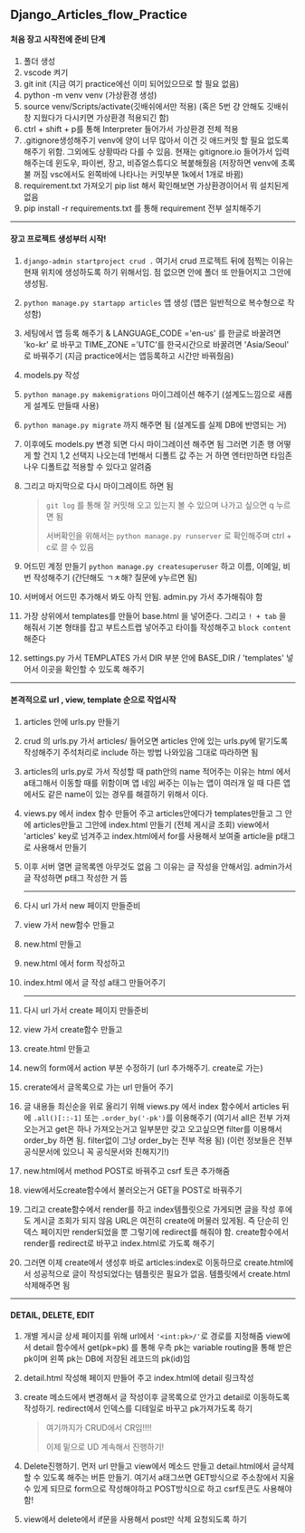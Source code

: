 ## Django_Articles_flow_Practice

#### 처음 장고 시작전에 준비 단계

1. 폴더 생성
2. vscode 켜기
3. git init (지금 여기 practice에선 이미 되어있으므로 할 필요 없음)
4. python -m venv venv (가상환경 생성)
5. source venv/Scripts/activate(깃배쉬에서만 적용) (혹은 5번 걍 안해도 깃배쉬창 지웠다가 다시키면 가상환경 적용되긴 함)
6. ctrl + shift + p를 통해 Interpreter 들어가서 가상환경 전체 적용
7. .gitignore생성해주기 venv에 양이 너무 많아서 이건 깃 애드커밋 할 필요 없도록 해주기 위함. 그외에도 상황따라 다를 수 있음. 현재는 gitignore.io 들어가서 입력해주는데 윈도우, 파이썬, 장고, 비쥬얼스튜디오 복붙해줬음 (저장하면 venv에 초록불 꺼짐 vsc에서도 왼쪽바에 나타나는 커밋부분 1k에서 1개로 바뀜)
8. requirement.txt 가져오기 pip list 해서 확인해보면 가상환경이어서 뭐 설치된게 없음
9. pip install -r requirements.txt 를 통해 requirement 전부 설치해주기

----

#### 장고 프로젝트 생성부터 시작!

1. `django-admin startproject crud .` 여기서 crud 프로젝트 뒤에 점찍는 이유는 현재 위치에 생성하도록 하기 위해서임. 점 없으면 안에 폴더 또 만들어지고 그안에 생성됨.

2. `python manage.py startapp articles` 앱 생성 (앱은 일반적으로 복수형으로 작성함)

3. 세팅에서 앱 등록 해주기 & LANGUAGE_CODE ='en-us' 를 한글로 바꿀려면 'ko-kr' 로 바꾸고 TIME_ZONE ='UTC'를 한국시간으로 바꿀려면 'Asia/Seoul' 로 바꿔주기 (지금 practice에서는 앱등록하고 시간만 바꿔줬음)

4. models.py 작성

5. `python manage.py makemigrations` 마이그레이션 해주기 (설계도느낌으로 새롭게 설계도 만들때 사용)

6. `python manage.py migrate` 까지 해주면 됨 (설계도를 실제 DB에 반영되는 거) 

7. 이후에도 models.py 변경 되면 다시 마이그레이션 해주면 됨 그러면 기존 행 어떻게 할 건지 1,2 선택지 나오는데 1번해서 디폴트 값 주는 거 하면 엔터만하면 타임존 나우 디폴트값 적용할 수 있다고 알려줌

8. 그리고 마지막으로 다시 마이그레이트 하면 됨

   > `git log` 를 통해 잘 커밋해 오고 있는지 볼 수 있으며 나가고 싶으면 q 누르면 됨
   >
   > 서버확인을 위해서는 `python manage.py runserver` 로 확인해주며 ctrl + c로 끌 수 있음

9. 어드민 계정 만들기 `python manage.py createsuperuser` 하고 이름, 이메일, 비번 작성해주기 (간단해도 ㄱㅊ해? 질문에 y누르면 됨)

10. 서버에서 어드민 추가해서 봐도 아직 안됨. admin.py 가서 추가해줘야 함

11. 가장 상위에서 templates를 만들어 base.html 을 넣어준다. 그리고 `! + tab` 을 해줘서 기본 형태를 잡고 부트스트랩 넣어주고 타이틀 작성해주고 `block content`해준다

12. settings.py 가서 TEMPLATES 가서 DIR 부분 안에 BASE_DIR / 'templates' 넣어서 이곳을 확인할 수 있도록 해주기

----

#### 본격적으로 url , view, template 순으로 작업시작

1. articles 안에 urls.py 만들기

2. crud 의 urls.py 가서 articles/ 들어오면 articles 안에 있는 urls.py에 맡기도록 작성해주기 주석처리로 include 하는 방법 나와있음 그대로 따라하면 됨

3. articles의 urls.py로 가서 작성할 때 path안의 name 적어주는 이유는 html 에서 a태그해서 이동할 때를 위함이며 앱 네임 써주는 이뉴는 앱이 여러개 일 때 다른 앱에서도 같은 name이 있는 경우를 해결하기 위해서 이다.

4. views.py 에서 index 함수 만들어 주고 articles안에다가 templates만들고 그 안에 articles만들고 그안에 index.html 만들기 (전체 게시글 조회)  view에서 'articles' key로 넘겨주고 index.html에서 for를 사용해서 보여줄 article을 p태그로 사용해서 만들기

5. 이후 서버 열면 글목록엔 아무것도 없음 그 이유는 글 작성을 안해서임. admin가서 글 작성하면 p태그 작성한 거 뜸

   ----

6. 다시 url 가서 new 페이지 만들준비

7. view 가서 new함수 만들고

8. new.html 만들고

9. new.html 에서 form 작성하고

10. index.html 에서 글 작성 a태그 만들어주기

    ----

11. 다시 url 가서 create 페이지 만들준비

12. view 가서 create함수 만들고

13. create.html 만들고

14. new의 form에서 action 부분 수정하기 (url 추가해주기. create로 가는)

15. crerate에서 글목록으로 가는 url 만들어 주기

16. 글 내용들 최신순을 위로 올리기 위해 views.py 에서 index 함수에서 articles 뒤에 `.all()[::-1]` 또는 `.order_by('-pk')`를 이용해주기 (여기서 all은 전부 가져오는거고 get은 하나 가져오는거고 일부분만 갖고 오고싶으면 filter를 이용해서 order_by 하면 됨. filter없이 그냥 order_by는 전부 적용 됨) (이런 정보들은 전부 공식문서에 있으니 꼭 공식문서와 친해지기!)

17. new.html에서 method POST로 바꿔주고 csrf 토큰 추가해줌

18. view에서도create함수에서 불러오는거 GET을 POST로 바꿔주기

19. 그리고 create함수에서 render를 하고 index템플릿으로 가게되면 글을 작성 후에도 게시글 조회가 되지 않음 URL은 여전히 create에 머물러 있게됨. 즉 단순히 인덱스 페이지만 render되었을 뿐 그렇기에 redirect를 해줘야 함. create함수에서 render를 redirect로 바꾸고 index.html로 가도록 해주기

20. 그러면 이제 create에서 생성후 바로 articles:index로 이동하므로 create.html에서 성공적으로 글이 작성되었다는 템플릿은 필요가 없음. 템플릿에서 create.html 삭제해주면 됨

----

#### DETAIL, DELETE, EDIT

1. 개별 게시글 상세 페이지를 위해 url에서 `'<int:pk>/'`로 경로를 지정해줌 view에서 detail 함수에서 get(pk=pk) 를 통해 우측 pk는 variable routing을 통해 받은 pk이며 왼쪽 pk는 DB에 저장된 레코드의 pk(id)임

2. detail.html 작성해 페이지 만들어 주고 index.html에 detail 링크작성

3. create 메소드에서 변경해서 글 작성이후 글목록으로 안가고 detail로 이동하도록 작성하기. redirect에서 인덱스를 디테일로 바꾸고 pk가져가도록 하기

   > 여기까지가 CRUD에서 CR임!!!!
   >
   > 이제 밑으로 UD 계속해서 진행하기!

4. Delete진행하기. 먼저 url 만들고 view에서 메소드 만들고 detail.html에서 글삭제 할 수 있도록 해주는 버튼 만들기. 여기서 a태그쓰면 GET방식으로 주소창에서 지울수 있게 되므로 form으로 작성해야하고 POST방식으로 하고 csrf토큰도 사용해야함!

5. view에서 delete에서 if문을 사용해서 post만 삭제 요청되도록 하기
